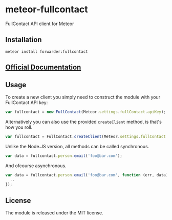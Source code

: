 # meteor-fullcontact
FullContact API client for Meteor

## Installation

```
meteor install forwarder:fullcontact
```

## [Official Documentation](https://github.com/observing/fullcontact)

## Usage

To create a new client you simply need to construct the module with your
FullContact API key:

```js
var fullcontact = new FullContact(Meteor.settings.fullContact.apiKey);
```

Alternatively you can also use the provided `createClient` method, is that's how
you roll.

```js
var fullcontact = FullContact.createClient(Meteor.settings.fullContact.apiKey);
```

Unlike the Node.JS version, all methods can be called synchronous.

```js
var data = fullcontact.person.email('foo@bar.com');
```

And ofcourse asynchronous.

```js
var data = fullcontact.person.email('foo@bar.com', function (err, data) {
  ..
});
```

## License

The module is released under the MIT license.

[fullcontact]: https://fullcontact.com?withlovefrom=observer
